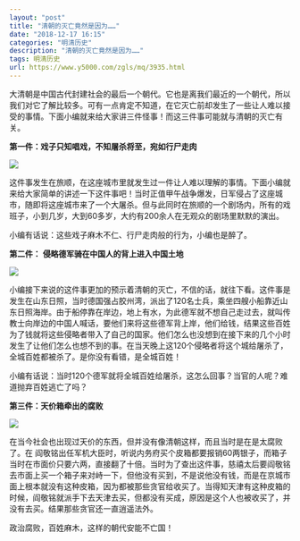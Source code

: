 ```yaml
---
layout: "post"
title: "清朝的灭亡竟然是因为……"
date: "2018-12-17 16:15"
categories: "明清历史"
description: "清朝的灭亡竟然是因为……"
tags: 明清历史
url: https://www.y5000.com/zgls/mq/3935.html
---
```






大清朝是中国古代封建社会的最后一个朝代。它也是离我们最近的一个朝代，所以我们对它了解比较多。可有一点肯定不知道，在它灭亡前却发生了一些让人难以接受的事情。下面小编就来给大家讲三件怪事！而这三件事可能就与清朝的灭亡有关。

**第一件：戏子只知唱戏，不知屠杀将至，宛如行尸走肉**

![](https://img.y5000.com/uploads/allimg/161026/8-161026145244523.jpg)

这件事发生在旅顺，在这座城市里就发生过一件让人难以理解的事情。下面小编就来给大家简单的讲述一下这件事吧！当时正值甲午战争爆发，日军侵占了这座城市，随即将这座城市来了一个大屠杀。但与此同时在旅顺的一个剧场内，所有的戏班子，小到几岁，大到60多岁，大约有200余人在无观众的剧场里默默的演出。

小编有话说：这些戏子麻木不仁、行尸走肉般的行为，小编也是醉了。

**第二件：** **侵略德军骑在中国人的背上进入中国土地**

![](https://img.y5000.com/uploads/allimg/161026/8-161026145252229.jpg)

小编接下来说的这件事更加的预示着清朝的灭亡，不信的话，就往下看。这件事是发生在山东日照，当时德国强占胶州湾，派出了120名士兵，乘坐四艘小船靠近山东日照海岸。由于船停靠在岸边，地上有水，为此德军就不想自己走过去，就叫传教士向岸边的中国人喊话，要他们来将这些德军背上岸，他们给钱，结果这些百姓为了钱就将这些侵略者带入了自己的国家。他们怎么也没想到在接下来的几个小时发生了让他们怎么也想不到的事。在当天晚上这120个侵略者将这个城给屠杀了，全城百姓都被杀了。是你没有看错，是全城百姓！

小编有话说：当时120个德军就将全城百姓给屠杀，这怎么回事？当官的人呢？难道抛弃百姓逃亡了吗？

**第三件：天价箱牵出的腐败**

![](https://img.y5000.com/uploads/allimg/161026/8-16102614531IY.jpg)

在当今社会也出现过天价的东西，但并没有像清朝这样，而且当时是在是太腐败了。在
阎敬铭出任军机大臣时，听说内务府买个皮箱都要报销60两银子，而箱子当时在市面价只要六两，直接翻了十倍。当时为了查出这件事，慈禧太后要阎敬铭去市面上买一个箱子来对峙一下，但他没有买到，不是说他没有钱，而是在京城市面上根本就没有这种皮箱，因为都被那些贪官给收买了。当得知天津有这种皮箱的时候，阎敬铭就派手下去天津去买，但都没有买成，原因是这个人也被收买了，并没有去买。结果那些贪官还一直逍遥法外。

政治腐败，百姓麻木，这样的朝代安能不亡国！
